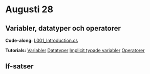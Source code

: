 # Augusti 28

## Variabler, datatyper och operatorer

**Code-along:** 
[L001_Introduction.cs](https://github.com/everyloop/NET24-Csharp/blob/master/Code-alongs/L001_Introduction/L001_Introduction.csproj)

**Tutorials:**
[Variabler](https://www.tutorialsteacher.com/csharp/csharp-variable)
[Datatyper](https://www.tutorialsteacher.com/csharp/csharp-data-types)
[Implicit typade variabler](https://www.tutorialsteacher.com/csharp/csharp-var-implicit-typed-local-variable)
[Operatorer](https://www.tutorialsteacher.com/csharp/csharp-operators)

## If-satser
